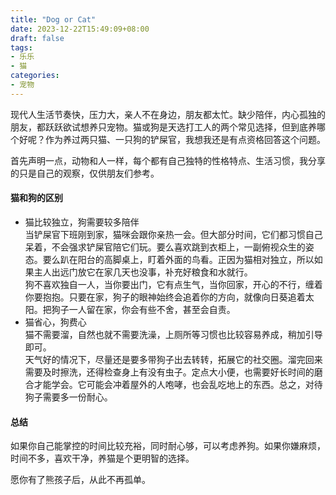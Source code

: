 ```yaml
---
title: "Dog or Cat"
date: 2023-12-22T15:49:09+08:00
draft: false
tags:
- 乐乐
- 猫
categories:
- 宠物
---
```


现代人生活节奏快，压力大，亲人不在身边，朋友都太忙。缺少陪伴，内心孤独的朋友，都跃跃欲试想养只宠物。猫或狗是天选打工人的两个常见选择，但到底养哪个好呢？作为养过两只猫、一只狗的铲屎官，我想我还是有点资格回答这个问题。

首先声明一点，动物和人一样，每个都有自己独特的性格特点、生活习惯，我分享的只是自己的观察，仅供朋友们参考。

#### 猫和狗的区别
* 猫比较独立，狗需要较多陪伴  
当铲屎官下班刚到家，猫咪会跟你亲热一会。但大部分时间，它们都习惯自己呆着，不会强求铲屎官陪它们玩。要么喜欢跳到衣柜上，一副俯视众生的姿态。要么趴在阳台的高脚桌上，盯着外面的鸟看。正因为猫相对独立，所以如果主人出远门放它在家几天也没事，补充好粮食和水就行。  
狗不喜欢独自一人，当你要出门，它有点生气，当你回家，开心的不行，缠着你要抱抱。只要在家，狗子的眼神始终会追着你的方向，就像向日葵追着太阳。把狗子一人留在家，你会有些不舍，甚至会自责。
* 猫省心，狗费心  
猫不需要溜，自然也就不需要洗澡，上厕所等习惯也比较容易养成，稍加引导即可。  
天气好的情况下，尽量还是要多带狗子出去转转，拓展它的社交圈。溜完回来需要及时擦洗，还得检查身上有没有虫子。定点大小便，也需要好长时间的磨合才能学会。它可能会冲着屋外的人咆哮，也会乱吃地上的东西。总之，对待狗子需要多一份耐心。

#### 总结
如果你自己能掌控的时间比较充裕，同时耐心够，可以考虑养狗。如果你嫌麻烦，时间不多，喜欢干净，养猫是个更明智的选择。  

愿你有了熊孩子后，从此不再孤单。